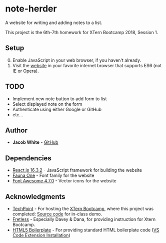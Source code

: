 # note-herder

A website for writing and adding notes to a list.

This project is the 6th-7th homework for XTern Bootcamp 2018, Session 1.

## Setup
 0. Enable JavaScript in your web browser, if you haven't already.
 1. Visit the [website](https://jdwhite88.github.io/note-herder/) in your favorite internet browser that supports ES6 (not IE or Opera).
 
 ## TODO
 * Implement new note button to add form to list
 * Select displayed note on the form
 * Authenticate using either Google or GitHub
 * etc...

## Author
* **Jacob White** - [GitHub](https://github.com/jdwhite88)

## Dependencies
* [React.js 16.3.2](https://reactjs.org/) - JavaScript framework for building the website
* [Fauna One](https://fonts.googleapis.com/css?family=Fauna+One|Oxygen:400,300,700) - Font family for the website
* [Font Awesome 4.7.0](https://cdnjs.cloudflare.com/ajax/libs/font-awesome/4.7.0/css/font-awesome.css) - Vector icons for the website

## Acknowledgments
* [TechPoint](https://techpoint.org/) - For hosting the [XTern Bootcamp](https://techpoint.org/xtern-bootcamp/), where this project was completed: [Source code](https://github.com/xtbc18s1/noteherder) for in-class demo.
* [Fretless](http://www.fretless.com/) - Especially Davey & Dana, for providing instruction for Xtern Bootcamp. 
* [HTML5 Boilerplate](https://github.com/sidthesloth92/vsc_html5_boilerplate) - For providing standard HTML boilerplate code ([VS Code Extension Installation](https://marketplace.visualstudio.com/items?itemName=sidthesloth.html5-boilerplate))
